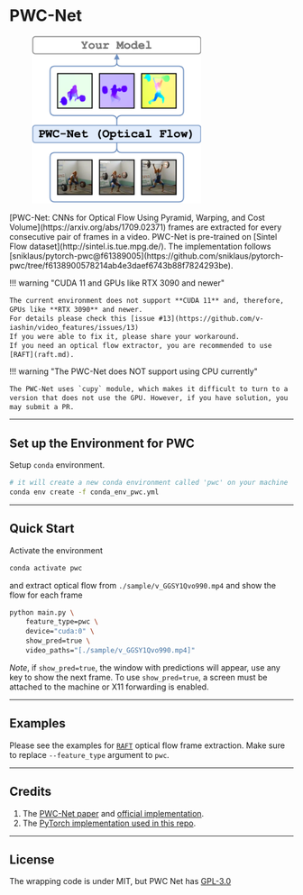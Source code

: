 # PWC-Net
<figure>
  <img src="../../_assets/pwc.png" width="300" />
</figure>
[PWC-Net: CNNs for Optical Flow Using Pyramid, Warping, and Cost Volume](https://arxiv.org/abs/1709.02371) frames are extracted for every consecutive pair of frames in a video. PWC-Net is pre-trained on [Sintel Flow dataset](http://sintel.is.tue.mpg.de/). The implementation follows [sniklaus/pytorch-pwc@f61389005](https://github.com/sniklaus/pytorch-pwc/tree/f6138900578214ab4e3daef6743b88f7824293be).

!!! warning "CUDA 11 and GPUs like RTX 3090 and newer"

    The current environment does not support **CUDA 11** and, therefore, GPUs like **RTX 3090** and newer.
    For details please check this [issue #13](https://github.com/v-iashin/video_features/issues/13)
    If you were able to fix it, please share your workaround.
    If you need an optical flow extractor, you are recommended to use [RAFT](raft.md).

!!! warning "The PWC-Net does NOT support using CPU currently"

    The PWC-Net uses `cupy` module, which makes it difficult to turn to a version that does not use the GPU. However, if you have solution, you may submit a PR.


---

## Set up the Environment for PWC
Setup `conda` environment.
```bash
# it will create a new conda environment called 'pwc' on your machine
conda env create -f conda_env_pwc.yml
```

---

## Quick Start

Activate the environment
```bash
conda activate pwc
```

and extract optical flow from `./sample/v_GGSY1Qvo990.mp4` and show the flow for each frame
```bash
python main.py \
    feature_type=pwc \
    device="cuda:0" \
    show_pred=true \
    video_paths="[./sample/v_GGSY1Qvo990.mp4]"
```
*Note*, if `show_pred=true`, the window with predictions will appear, use any key to show the next frame.
To use `show_pred=true`, a screen must be attached to the machine or X11 forwarding is enabled.

---

## Examples
Please see the examples for [`RAFT`](raft.md) optical flow frame extraction.
Make sure to replace `--feature_type` argument to `pwc`.

---

## Credits
1. The [PWC-Net paper](https://arxiv.org/abs/1709.02371) and [official implementation](https://github.com/NVlabs/PWC-Net).
2. The [PyTorch implementation used in this repo](https://github.com/sniklaus/pytorch-pwc/tree/f6138900578214ab4e3daef6743b88f7824293be).

---

## License
The wrapping code is under MIT, but PWC Net has [GPL-3.0](https://github.com/sniklaus/pytorch-pwc/blob/f6138900578214ab4e3daef6743b88f7824293be/LICENSE)
